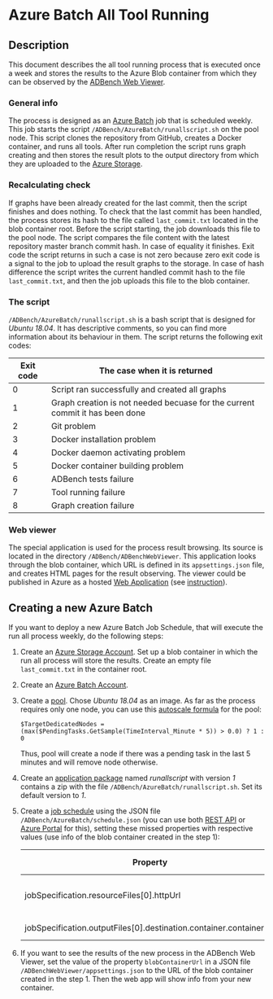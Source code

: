 # Azure Batch All Tool Running

## Description

This document describes the all tool running process that is executed once a week and stores the results to the Azure Blob container from which they can be observed by the [ADBench Web Viewer](#Web-viewer).

### General info
The process is designed as an [Azure Batch](https://docs.microsoft.com/en-us/azure/batch/) job that is scheduled weekly. This job starts the script `/ADBench/AzureBatch/runallscript.sh` on the pool node. This script clones the repository from GitHub, creates a Docker container, and runs all tools. After run completion the script runs graph creating and then stores the result plots to the output directory from which they are uploaded to the [Azure Storage](https://docs.microsoft.com/en-us/azure/storage/).

### Recalculating check
If graphs have been already created for the last commit, then the script finishes and does nothing. To check that the last commit has been handled, the process stores its hash to the file called `last_commit.txt` located in the blob container root. Before the script starting, the job downloads this file to the pool node. The script compares the file content with the latest repository master branch commit hash. In case of equality it finishes. Exit code the script returns in such a case is not zero because zero exit code is a signal to the job to upload the result graphs to the storage. In case of hash difference the script writes the current handled commit hash to the file `last_commit.txt`, and then the job uploads this file to the blob container.

### The script
`/ADBench/AzureBatch/runallscript.sh` is a bash script that is designed for *Ubuntu 18.04*. It has descriptive comments, so you can find more information about its behaviour in them. The script returns the following exit codes:

| Exit code | The case when it is returned |
| -- | -- |
| 0 | Script ran successfully and created all graphs |
| 1 | Graph creation is not needed becuase for the current commit it has been done |
| 2 | Git problem |
| 3 | Docker installation problem |
| 4 | Docker daemon activating problem |
| 5 | Docker container building problem |
| 6 | ADBench tests failure |
| 7 | Tool running failure |
| 8 | Graph creation failure |

### Web viewer
The special application is used for the process result browsing. Its source is located in the directory `/ADBench/ADBenchWebViewer`. This application looks through the blob container, which URL is defined in its `appsettings.json` file, and creates HTML pages for the result observing. The viewer could be published in Azure as a hosted [Web Application](https://docs.microsoft.com/en-us/azure/app-service/) (see [instruction](https://docs.microsoft.com/en-us/azure/app-service/app-service-web-get-started-dotnet#publish-your-web-app)).

## Creating a new Azure Batch

If you want to deploy a new Azure Batch Job Schedule, that will execute the run all process weekly, do the following steps:

1. Create an [Azure Storage Account](https://docs.microsoft.com/en-us/azure/storage/common/storage-quickstart-create-account?tabs=azure-portal). Set up a blob container in which the run all process will store the results. Create an empty file `last_commit.txt` in the container root.
2. Create an [Azure Batch Account](https://docs.microsoft.com/en-us/azure/batch/batch-account-create-portal).
3. Create a [pool](https://docs.microsoft.com/en-us/azure/batch/batch-api-basics#pool). Chose *Ubuntu 18.04* as an image. As far as the process requires only one node, you can use this [autoscale formula](https://docs.microsoft.com/en-us/azure/batch/batch-automatic-scaling) for the pool:
    ```
    $TargetDedicatedNodes = (max($PendingTasks.GetSample(TimeInterval_Minute * 5)) > 0.0) ? 1 : 0
    ```
    Thus, pool will create a node if there was a pending task in the last 5 minutes and will remove node otherwise.
4. Create an [application package](https://docs.microsoft.com/en-us/azure/batch/batch-application-packages) named _runallscript_ with version _1_ contains a zip with the file `/ADBench/AzureBatch/runallscript.sh`. Set its default version to _1_.
5. Create a [job schedule](https://docs.microsoft.com/en-us/azure/batch/batch-api-basics#scheduled-jobs) using the JSON file `/ADBench/AzureBatch/schedule.json` (you can use both [REST API](https://docs.microsoft.com/en-us/rest/api/batchservice/jobschedule/add) or [Azure Portal](https://portal.azure.com) for this), setting these missed properties with respective values (use info of the blob container created in the step 1):

    | Property | Value description |
    | -- | -- |
    | jobSpecification.resourceFiles[0].httpUrl | URL of the file `last_commit.txt` in the blob container root |
    | jobSpecification.outputFiles[0].destination.container.containerUrl | URL of the blob container |

6. If you want to see the results of the new process in the ADBench Web Viewer, set the value of the property `blobContainerUrl` in a JSON file `/ADBenchWebViewer/appsettings.json` to the URL of the blob container created in the step 1. Then the web app will show info from your new container.
